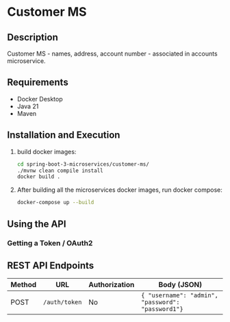 # Customer MS

## Description

Customer MS - names, address, account number - associated in accounts microservice. 

## Requirements

- Docker Desktop
- Java 21
- Maven

<!-- TODO -->
## Installation and Execution

1. build docker images:

    ```bash
    cd spring-boot-3-microservices/customer-ms/
    ./mvnw clean compile install
    docker build .
    ```

<!-- TODO -->
2. After building all the microservices docker images, run docker compose:

    ```bash
    docker-compose up --build
    ```


## Using the API

<!-- TODO -->

### Getting a Token / OAuth2

## REST API Endpoints

| Method | URL                                          | Authorization| Body (JSON)                               |
|--------|----------------------------------------------|--------------|-------------------------------------------|
| POST   | `/auth/token`                                | No           | `{ "username": "admin", "password": "password1"}`                    |
